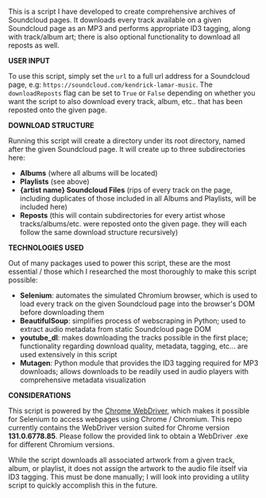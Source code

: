 This is a script I have developed to create comprehensive archives of Soundcloud pages. It downloads every track available on a given Soundcloud page as an MP3 and performs appropriate ID3 tagging, along with track/album art; there is also optional functionality to download all reposts as well.

**USER INPUT**

To use this script, simply set the ``url`` to a full url address for a Soundcloud page, e.g: ``https://soundcloud.com/kendrick-lamar-music``. The ``downloadReposts`` flag can be set to ``True`` or ``False`` depending on whether you want the script to also download every track, album, etc.. that has been reposted onto the given page.

**DOWNLOAD STRUCTURE**

Running this script will create a directory under its root directory, named after the given Soundcloud page. It will create up to three subdirectories here:
- **Albums** (where all albums will be located)
- **Playlists** (see above)
- **{artist name} Soundcloud Files** (rips of every track on the page, including duplicates of those included in all Albums and Playlists, will be included here)
- **Reposts** (this will contain subdirectories for every artist whose tracks/albums/etc. were reposted onto the given page. they will each follow the same download structure recursively)

**TECHNOLOGIES USED**

Out of many packages used to power this script, these are the most essential / those which I researched the most thoroughly to make this script possible:
- **Selenium**: automates the simulated Chromium browser, which is used to load every track on the given Soundcloud page into the browser's DOM before downloading them
- **BeautifulSoup**: simplifies process of webscraping in Python; used to extract audio metadata from static Soundcloud page DOM
- **youtube_dl**: makes downloading the tracks possible in the first place; functionality regarding download quality, metadata, tagging, etc... are used extensively in this script
- **Mutagen**: Python module that provides the ID3 tagging required for MP3 downloads; allows downloads to be readily used in audio players with comprehensive metadata visualization

**CONSIDERATIONS**

This script is powered by the [Chrome WebDriver](https://sites.google.com/chromium.org/driver/), which makes it possible for Selenium to access webpages using Chrome / Chromium. This repo currently contains the WebDriver version suited for Chrome version **131.0.6778.85**. Please follow the provided link to obtain a WebDriver .exe for different Chromium versions.

While the script downloads all associated artwork from a given track, album, or playlist, it does not assign the artwork to the audio file itself via ID3 tagging. This must be done manually; I will look into providing a utility script to quickly accomplish this in the future.
